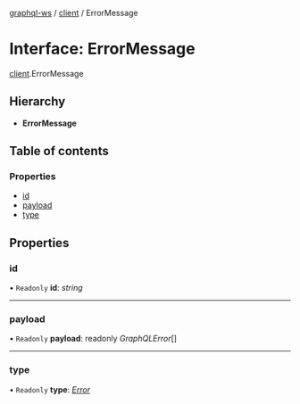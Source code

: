 [graphql-ws](../README.md) / [client](../modules/client.md) / ErrorMessage

# Interface: ErrorMessage

[client](../modules/client.md).ErrorMessage

## Hierarchy

* **ErrorMessage**

## Table of contents

### Properties

- [id](client.errormessage.md#id)
- [payload](client.errormessage.md#payload)
- [type](client.errormessage.md#type)

## Properties

### id

• `Readonly` **id**: *string*

___

### payload

• `Readonly` **payload**: readonly *GraphQLError*[]

___

### type

• `Readonly` **type**: [*Error*](../enums/message.messagetype.md#error)
